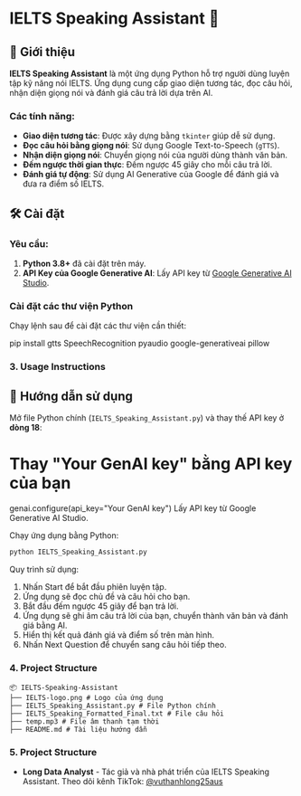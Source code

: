 # IELTS Speaking Assistant 🎤

## 📖 Giới thiệu
**IELTS Speaking Assistant** là một ứng dụng Python hỗ trợ người dùng luyện tập kỹ năng nói IELTS. Ứng dụng cung cấp giao diện tương tác, đọc câu hỏi, nhận diện giọng nói và đánh giá câu trả lời dựa trên AI.

### Các tính năng:
- **Giao diện tương tác**: Được xây dựng bằng `tkinter` giúp dễ sử dụng.
- **Đọc câu hỏi bằng giọng nói**: Sử dụng Google Text-to-Speech (`gTTS`).
- **Nhận diện giọng nói**: Chuyển giọng nói của người dùng thành văn bản.
- **Đếm ngược thời gian thực**: Đếm ngược 45 giây cho mỗi câu trả lời.
- **Đánh giá tự động**: Sử dụng AI Generative của Google để đánh giá và đưa ra điểm số IELTS.

## 🛠️ Cài đặt

### Yêu cầu:
1. **Python 3.8+** đã cài đặt trên máy.
2. **API Key của Google Generative AI**: Lấy API key từ [Google Generative AI Studio](https://aistudio.google.com/app/apikey).

### Cài đặt các thư viện Python
Chạy lệnh sau để cài đặt các thư viện cần thiết:

pip install gtts SpeechRecognition pyaudio google-generativeai pillow

### 3. **Usage Instructions**
## 🚀 Hướng dẫn sử dụng

Mở file Python chính (`IELTS_Speaking_Assistant.py`) và thay thế API key ở **dòng 18**:

# Thay "Your GenAI key" bằng API key của bạn
genai.configure(api_key="Your GenAI key")
Lấy API key từ Google Generative AI Studio.

Chạy ứng dụng bằng Python:

```bash
python IELTS_Speaking_Assistant.py
```

Quy trình sử dụng:
1. Nhấn Start để bắt đầu phiên luyện tập.
2. Ứng dụng sẽ đọc chủ đề và câu hỏi cho bạn.
3. Bắt đầu đếm ngược 45 giây để bạn trả lời.
4. Ứng dụng sẽ ghi âm câu trả lời của bạn, chuyển thành văn bản và đánh giá bằng AI.
5. Hiển thị kết quả đánh giá và điểm số trên màn hình.
6. Nhấn Next Question để chuyển sang câu hỏi tiếp theo.

### 4. **Project Structure**
```
📦 IELTS-Speaking-Assistant
├── IELTS-logo.png # Logo của ứng dụng
├── IELTS_Speaking_Assistant.py # File Python chính
├── IELTS_Speaking_Formatted_Final.txt # File câu hỏi
├── temp.mp3 # File âm thanh tạm thời
├── README.md # Tài liệu hướng dẫn
```

### 5. **Project Structure**

- **Long Data Analyst** - Tác giả và nhà phát triển của IELTS Speaking Assistant. Theo dõi kênh TikTok: [@vuthanhlong25aus](https://www.tiktok.com/@vuthanhlong25aus)
